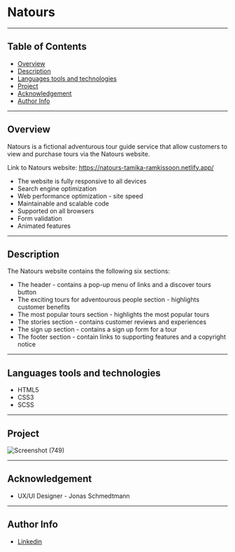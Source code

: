# Natours

--- 

## Table of Contents
- [Overview](#overview)
- [Description](#description)
- [Languages tools and technologies](#languages-tools-and-technologies)
- [Project](#project)
- [Acknowledgement](#acknowledgement)
- [Author Info](#author-info)

---

## Overview
Natours is a fictional adventurous tour guide service that allow customers to view and purchase tours via the Natours website.

 Link to Natours website:  https://natours-tamika-ramkissoon.netlify.app/ 

* The website is fully responsive to all devices
* Search engine optimization
* Web performance optimization - site speed
* Maintainable and scalable code
* Supported on all browsers
* Form validation
* Animated features 

--- 

## Description
The Natours website contains the following six sections:
* The header - contains a pop-up menu of links and a discover tours button
* The exciting tours for adventourous people section - highlights customer benefits
* The most popular tours section - highlights the most popular tours
* The stories section - contains customer reviews and experiences
* The sign up section - contains a sign up form for a tour
* The footer section - contain links to supporting features and a copyright notice

---

## Languages tools and technologies
* HTML5
* CSS3
* SCSS

---

## Project
![Screenshot (749)](https://user-images.githubusercontent.com/77646306/129294634-f423ee9a-7d20-487c-a91e-24cf1325a34e.png)

---

## Acknowledgement
* UX/UI Designer - Jonas Schmedtmann

---

## Author Info
* [Linkedin](https://www.linkedin.com/in/tamika-ramkissoon-1a2622214/)


